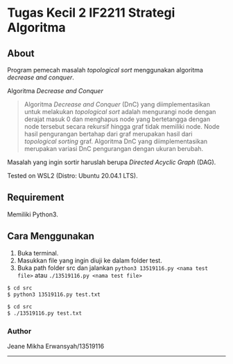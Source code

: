 # Tugas Kecil 2 IF2211 Strategi Algoritma

## About
Program pemecah masalah _topological sort_ menggunakan algoritma _decrease and conquer_.

Algoritma _Decrease and Conquer_
> Algoritma _Decrease and Conquer_ (DnC) yang diimplementasikan untuk melakukan  _topological sort_ adalah mengurangi node dengan derajat masuk 0 dan menghapus node yang bertetangga dengan node tersebut secara rekursif hingga graf tidak memiliki node. Node hasil pengurangan bertahap dari graf merupakan hasil dari _topological sorting_ graf. Algoritma DnC yang diimplementasikan merupakan variasi DnC pengurangan dengan ukuran berubah.

Masalah yang ingin sortir haruslah berupa _Directed Acyclic Graph_ (DAG).

Tested on WSL2 (Distro: Ubuntu 20.04.1 LTS).

## Requirement
Memiliki Python3.

## Cara Menggunakan
1. Buka terminal.
2. Masukkan file yang ingin diuji ke dalam folder test.
3. Buka path folder src dan jalankan `python3 13519116.py <nama test file>` atau `./13519116.py <nama test file>`
```sh
$ cd src
$ python3 13519116.py test.txt
```
```sh
$ cd src
$ ./13519116.py test.txt
```
### Author
Jeane Mikha Erwansyah/13519116
***

